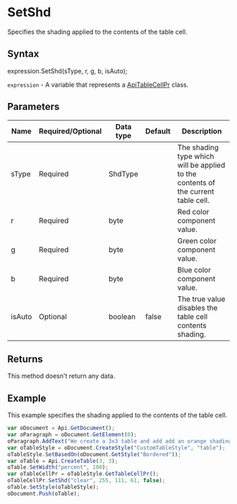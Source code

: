 # SetShd

Specifies the shading applied to the contents of the table cell.

## Syntax

expression.SetShd(sType, r, g, b, isAuto);

`expression` - A variable that represents a [ApiTableCellPr](../ApiTableCellPr.md) class.

## Parameters

| **Name** | **Required/Optional** | **Data type** | **Default** | **Description** |
| ------------- | ------------- | ------------- | ------------- | ------------- |
| sType | Required | ShdType |  | The shading type which will be applied to the contents of the current table cell. |
| r | Required | byte |  | Red color component value. |
| g | Required | byte |  | Green color component value. |
| b | Required | byte |  | Blue color component value. |
| isAuto | Optional | boolean | false | The true value disables the table cell contents shading. |

## Returns

This method doesn't return any data.

## Example

This example specifies the shading applied to the contents of the table cell.

```javascript
var oDocument = Api.GetDocument();
var oParagraph = oDocument.GetElement(0);
oParagraph.AddText("We create a 3x3 table and add add an orange shading to all cells:");
var oTableStyle = oDocument.CreateStyle("CustomTableStyle", "table");
oTableStyle.SetBasedOn(oDocument.GetStyle("Bordered"));
var oTable = Api.CreateTable(3, 3);
oTable.SetWidth("percent", 100);
var oTableCellPr = oTableStyle.GetTableCellPr();
oTableCellPr.SetShd("clear", 255, 111, 61, false);
oTable.SetStyle(oTableStyle);
oDocument.Push(oTable);
```
